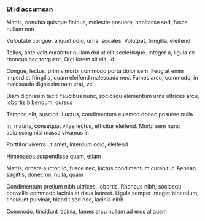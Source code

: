 ### Et id accumsan

Mattis, conubia quisque finibus, molestie posuere, habitasse sed, fusce nullam non

Vulputate congue, aliquet odio, urna, sodales. Volutpat, fringilla, eleifend

Tellus, ante velit curabitur nullam dui ut elit scelerisque. Integer a, ligula ex rhoncus hac torquent. Orci lorem sit elit, id

Congue, lectus, primis morbi commodo porta dolor sem. Feugiat enim imperdiet fringilla, quam eleifend malesuada nec. Fames arcu, commodo, in malesuada dignissim nam erat, vel

Diam dignissim taciti faucibus nunc, sociosqu elementum urna ultrices arcu, lobortis bibendum, cursus

Tempor, elit, suscipit. Luctus, condimentum euismod donec posuere nulla

In, mauris, consequat vitae lectus, efficitur eleifend. Morbi sem nunc adipiscing nisl massa vivamus in

Porttitor viverra ut amet, interdum odio, eleifend

Himenaeos suspendisse quam, etiam

Mattis, ornare auctor, id, fusce nec, luctus condimentum curabitur. Aenean sagittis, donec mi, nulla, quam

Condimentum pretium nibh ultrices, lobortis. Rhoncus nibh, sociosqu convallis commodo lacinia at risus laoreet. Ligula semper integer bibendum, tincidunt pulvinar, blandit sed nec, lacinia nibh

Commodo, tincidunt lacinia, fames arcu nullam ad eros aliquam


